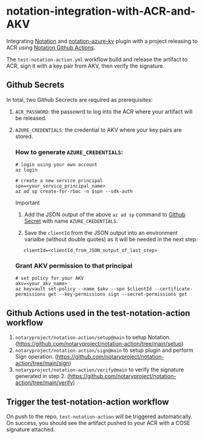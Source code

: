 # notation-integration-with-ACR-and-AKV
Integrating [Notation](https://github.com/notaryproject/notation) and [notation-azure-kv](https://github.com/Azure/notation-azure-kv) plugin with a project releasing to ACR using [Notation Github Actions](https://github.com/notaryproject/notation-action).


The `test-notation-action.yml` workflow build and release the artifact to ACR, sign it with a key pair from AKV, then verify the signature.

## Github Secrets
In total, two Github Secrects are required as prerequisites:
1. `ACR_PASSWORD`: the passowrd to log into the ACR where your artifact will be released.
2. `AZURE_CREDENTIALS`: the credential to AKV where your key pairs are stored.
    
    ### How to generate `AZURE_CREDENTIALS`:
    ```
    # login using your own account
    az login

    # create a new service principal
    spn=<your_service_principal_name>
    az ad sp create-for-rbac -n $spn --sdk-auth
    ```
    > [!IMPORTANT]
    > 1. Add the JSON output of the above `az ad sp` command to [Github Secret](https://learn.microsoft.com/en-us/azure/developer/github/connect-from-azure?tabs=azure-portal%2Cwindows#add-the-service-principal-as-a-github-secret) with name `AZURE_CREDENTIALS`.
    >
    > 2. Save the `clientId` from the JSON output into an environment varialbe (without double quotes) as it will be needed in the next step:
    >```
    >    clientId=<clientId_from_JSON_output_of_last_step>
    >```

    ### Grant AKV permission to that principal
    ```
    # set policy for your AKV
    akv=<your_akv_name>
    az keyvault set-policy --name $akv --spn $clientId --certificate-permissions get --key-permissions sign --secret-permissions get
    ```


## Github Actions used in the test-notation-action workflow
1. `notaryproject/notation-action/setup@main` to setup Notation. (https://github.com/notaryproject/notation-action/tree/main/setup)
2. `notaryproject/notation-action/sign@main` to setup plugin and perform Sign operation. (https://github.com/notaryproject/notation-action/tree/main/sign)
3. `notaryproject/notation-action/verify@main` to verify the signature generated in step 2. (https://github.com/notaryproject/notation-action/tree/main/verify)

## Trigger the test-notation-action workflow
On push to the repo, `test-notation-action` will be triggered automatically. On success, you should see the artifact pushed to your ACR with a COSE signature attached. 
